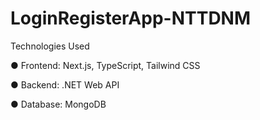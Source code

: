 # LoginRegisterApp-NTTDNM
Technologies Used

● Frontend: Next.js, TypeScript, Tailwind CSS 

● Backend: .NET Web API 

● Database: MongoDB 
